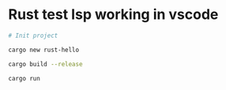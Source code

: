 # Rust test lsp working in vscode

```sh
# Init project

cargo new rust-hello

cargo build --release

cargo run
```
